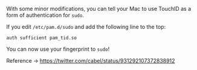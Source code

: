 With some minor modifications, you can tell your Mac to use TouchID as a form of authentication for `sudo`.

If you edit `/etc/pam.d/sudo` and add the following line to the top:

```
auth sufficient pam_tid.so
```

You can now use your fingerprint to `sudo`!


Reference -> https://twitter.com/cabel/status/931292107372838912